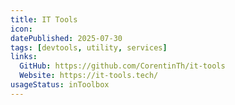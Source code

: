 ```yaml
---
title: IT Tools
icon:
datePublished: 2025-07-30
tags: [devtools, utility, services]
links:
  GitHub: https://github.com/CorentinTh/it-tools
  Website: https://it-tools.tech/
usageStatus: inToolbox
---
```

